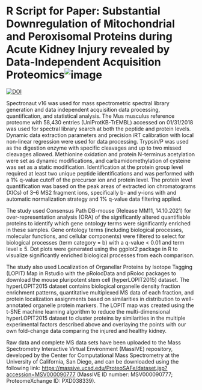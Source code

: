 # R Script for Paper: Substantial Downregulation of Mitochondrial and Peroxisomal Proteins during Acute Kidney Injury revealed by Data-Independent Acquisition Proteomics![image](https://user-images.githubusercontent.com/61160408/213643838-be3d3838-5492-4b2a-a132-0a51c7cc7f59.png)
[![DOI](https://zenodo.org/badge/591212859.svg)](https://zenodo.org/badge/latestdoi/591212859)

Spectronaut v16 was used for mass spectrometric spectral library generation and data independent acquisition data processing, quantification, and statistical analysis. The Mus musculus reference proteome with 58,430 entries (UniProtKB-TrEMBL) accessed on 01/31/2018 was used for spectral library search at both the peptide and protein levels. Dynamic data extraction parameters and precision iRT calibration with local non-linear regression were used for data processing. Trypsin/P was used as the digestion enzyme with specific cleavages and up to two missed cleavages allowed. Methionine oxidation and protein N-terminus acetylation were set as dynamic modifications, and carbamidomethylation of cysteine was set as a static modification. Identification at the protein group level required at least two unique peptide identifications and was performed with a 1% q-value cutoff of the precursor ion and protein level. The protein level quantification was based on the peak areas of extracted ion chromatograms (XICs) of 3–6 MS2 fragment ions, specifically b- and y-ions with and automatic normalization strategy and 1% q-value data filtering applied.

The study used Consensus Path DB-mouse (Release MM11, 14.10.2021) for over-representation analysis (ORA) of the significantly altered quantifiable proteins to identify which gene ontology terms were significantly enriched in these samples. Gene ontology terms (including biological processes, molecular functions, and cellular components) were filtered to select for biological processes (term category = b) with a q-value < 0.01 and term level ≥ 5. Dot plots were generated using the ggplot2 package in R to visualize significantly enriched biological processes from each comparison.

The study also used Localization of Organellar Proteins by Isotope Tagging (LOPIT) Map in Rstudio with the pRolocData and pRoloc packages to download the mouse pluripotent stem cell (hyperLOPIT2015) dataset. The hyperLOPIT2015 dataset contains biological organelle density fraction enrichment patterns, quantitative multiplexed MS data of each fraction, and protein localization assignments based on similarities in distribution to well-annotated organelle protein markers. The LOPIT map was created using the t-SNE machine learning algorithm to reduce the multi-dimensional hyperLOPIT2015 dataset to cluster proteins by similarities in the multiple experimental factors described above and overlaying the points with our own fold-change data comparing the injured and healthy kidney.

Raw data and complete MS data sets have been uploaded to the Mass Spectrometry Interactive Virtual Environment (MassIVE) repository, developed by the Center for Computational Mass Spectrometry at the University of California, San Diego, and can be downloaded using the following link: https://massive.ucsd.edu/ProteoSAFe/dataset.jsp?accession=MSV000090777 (MassIVE ID number: MSV000090777; ProteomeXchange ID: PXD038339).
